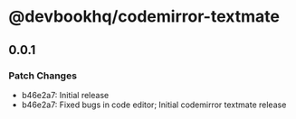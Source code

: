 # @devbookhq/codemirror-textmate

## 0.0.1

### Patch Changes

- b46e2a7: Initial release
- b46e2a7: Fixed bugs in code editor; Initial codemirror textmate release
